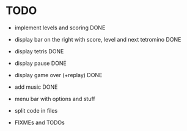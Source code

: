 # TODO

* implement levels and scoring                                          DONE

* display bar on the right with score, level and next tetromino         DONE

* display tetris                                                        DONE

* display pause                                                         DONE

* display game over (+replay)                                           DONE

* add music                                                             DONE

* menu bar with options and stuff

* split code in files

* FIXMEs and TODOs
